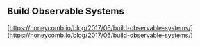 ## Build Observable Systems
  
  [https://honeycomb.io/blog/2017/06/build-observable-systems/](https://honeycomb.io/blog/2017/06/build-observable-systems/)